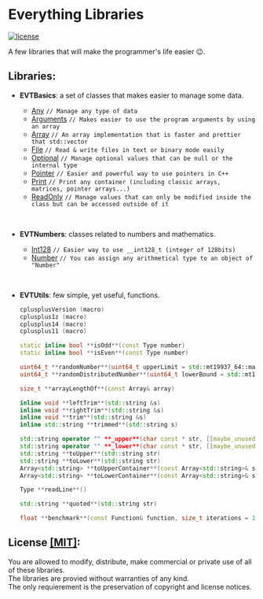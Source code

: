 # Everything Libraries

[![license](https://img.shields.io/github/license/mashape/apistatus.svg?maxAge=2592000)](https://github.com/illescasDaniel/EverythingLibs/blob/master/LICENCE)

A few libraries that will make the programmer's life easier 😉.

Libraries:
-----------

- **EVTBasics**: a set of classes that makes easier to manage some data.

	- [Any](https://github.com/illescasDaniel/EverythingLibs/blob/master/EverythingLibs/include/EVTBasics/EVTAny.hpp) `// Manage any type of data`
	- [Arguments](https://github.com/illescasDaniel/EverythingLibs/blob/master/EverythingLibs/include/EVTBasics/EVTArguments.hpp) `// Makes easier to use the program arguments by using an array`
	- [Array](https://github.com/illescasDaniel/Array.hpp)  `// An array implementation that is faster and prettier that std::vector`
	- [File](https://github.com/illescasDaniel/File) `// Read & write files in text or binary mode easily`
	- [Optional](https://github.com/illescasDaniel/Optional) `// Manage optional values that can be null or the internal type`
	- [Pointer](https://github.com/illescasDaniel/EverythingLibs/blob/master/EverythingLibs/include/EVTBasics/EVTPointer.hpp) `// Easier and powerful way to use pointers in C++`
	- [Print](https://github.com/illescasDaniel/print.hpp) `// Print any container (including classic arrays, matrices, pointer arrays...)`
	- [ReadOnly](https://github.com/illescasDaniel/Var-ReadOnly) `// Manage values that can only be modified inside the class but can be accessed outside of it`
<br>

- **EVTNumbers**: classes related to numbers and mathematics.

	- [Int128](https://github.com/illescasDaniel/EverythingLibs/blob/master/EverythingLibs/include/EVTNumbers/EVTInt128.hpp) `// Easier way to use __int128_t (integer of 128bits)`
	- [Number](https://github.com/illescasDaniel/EverythingLibs/blob/master/EverythingLibs/include/EVTNumbers/EVTNumber.hpp) `// You can assign any arithmetical type to an object of "Number"`
<br>

- **EVTUtils**: few simple, yet useful, functions.

	```c++
	cplusplusVersion (macro)
	cplusplus1z (macro)
	cplusplus14 (macro)
	cplusplus11 (macro)

	static inline bool **isOdd**(const Type number)
	static inline bool **isEven**(const Type number)

	uint64_t **randomNumber**(uint64_t upperLimit = std::mt19937_64::max())
	uint64_t **randomDistributedNumber**(uint64_t lowerBound = std::mt19937_64::min(), uint64_t upperBound = std::mt19937_64::max())

	size_t **arrayLengthOf**(const Array& array)

	inline void **leftTrim**(std::string &s)
	inline void **rightTrim**(std::string &s)
	inline void **trim**(std::string &s)
	inline std::string **trimmed**(std::string s)

	std::string operator "" **_upper**(char const * str, [[maybe_unused]] std::size_t size)
	std::string operator "" **_lower**(char const * str, [[maybe_unused]] std::size_t size)
	std::string **toUpper**(std::string str)
	std::string **toLower**(std::string str)
	Array<std::string> **toUpperContainer**(const Array<std::string>& strings)
	Array<std::string> **toLowerContainer**(const Array<std::string>& strings)

	Type **readLine**()

	std::string **quoted**(std::string str)

	float **benchmark**(const Function& function, size_t iterations = 1)
	```
	
License [[MIT]](https://github.com/illescasDaniel/EverythingLibs/blob/master/LICENCE):
----------

You are allowed to modify, distribute, make commercial or private use of all of these libraries.<br>
The libraries are provied without warranties of any kind.<br>
The only requierement is the preservation of copyright and license notices.<br>


